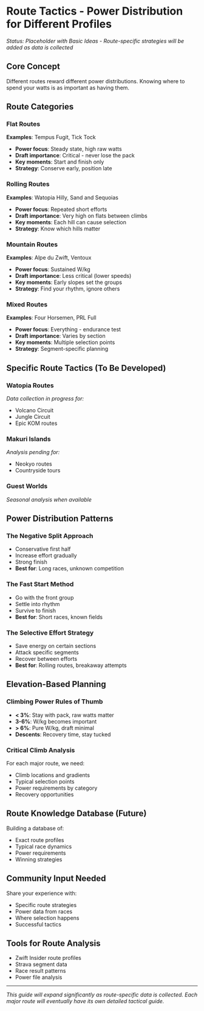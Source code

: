 # Route Tactics - Power Distribution for Different Profiles

*Status: Placeholder with Basic Ideas - Route-specific strategies will be added as data is collected*

## Core Concept

Different routes reward different power distributions. Knowing where to spend your watts is as important as having them.

## Route Categories

### Flat Routes
**Examples**: Tempus Fugit, Tick Tock
- **Power focus**: Steady state, high raw watts
- **Draft importance**: Critical - never lose the pack
- **Key moments**: Start and finish only
- **Strategy**: Conserve early, position late

### Rolling Routes  
**Examples**: Watopia Hilly, Sand and Sequoias
- **Power focus**: Repeated short efforts
- **Draft importance**: Very high on flats between climbs
- **Key moments**: Each hill can cause selection
- **Strategy**: Know which hills matter

### Mountain Routes
**Examples**: Alpe du Zwift, Ventoux
- **Power focus**: Sustained W/kg
- **Draft importance**: Less critical (lower speeds)
- **Key moments**: Early slopes set the groups
- **Strategy**: Find your rhythm, ignore others

### Mixed Routes
**Examples**: Four Horsemen, PRL Full
- **Power focus**: Everything - endurance test
- **Draft importance**: Varies by section
- **Key moments**: Multiple selection points
- **Strategy**: Segment-specific planning

## Specific Route Tactics (To Be Developed)

### Watopia Routes
*Data collection in progress for:*
- Volcano Circuit
- Jungle Circuit
- Epic KOM routes

### Makuri Islands
*Analysis pending for:*
- Neokyo routes
- Countryside tours

### Guest Worlds
*Seasonal analysis when available*

## Power Distribution Patterns

### The Negative Split Approach
- Conservative first half
- Increase effort gradually
- Strong finish
- **Best for**: Long races, unknown competition

### The Fast Start Method
- Go with the front group
- Settle into rhythm
- Survive to finish
- **Best for**: Short races, known fields

### The Selective Effort Strategy
- Save energy on certain sections
- Attack specific segments
- Recover between efforts
- **Best for**: Rolling routes, breakaway attempts

## Elevation-Based Planning

### Climbing Power Rules of Thumb
- **< 3%**: Stay with pack, raw watts matter
- **3-6%**: W/kg becomes important
- **> 6%**: Pure W/kg, draft minimal
- **Descents**: Recovery time, stay tucked

### Critical Climb Analysis
For each major route, we need:
- Climb locations and gradients
- Typical selection points
- Power requirements by category
- Recovery opportunities

## Route Knowledge Database (Future)

Building a database of:
- Exact route profiles
- Typical race dynamics
- Power requirements
- Winning strategies

## Community Input Needed

Share your experience with:
- Specific route strategies
- Power data from races
- Where selection happens
- Successful tactics

## Tools for Route Analysis

- Zwift Insider route profiles
- Strava segment data
- Race result patterns
- Power file analysis

---

*This guide will expand significantly as route-specific data is collected. Each major route will eventually have its own detailed tactical guide.*